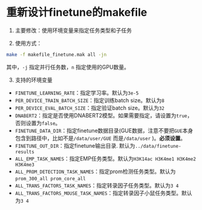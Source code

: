 # 重新设计finetune的makefile

1. 主要修改：使用环境变量来指定任务类型和子任务

2. 使用方式：

```bash
make -f makefile_finetune.mak all -jn
```
其中，`-j` 指定并行任务数，`n` 指定使用的GPU数量。

3. 支持的环境变量

- `FINETUNE_LEARNING_RATE`：指定学习率。默认为`3e-5`
- `PER_DEVICE_TRAIN_BATCH_SIZE`：指定训练batch size。默认为`8`
- `PER_DEVICE_EVAL_BATCH_SIZE`：指定验证batch size。默认为`32`
- `DNABERT2`：指定是否使用DNABERT2模型。如果需要指定，请设置为`true`，否则设置为`false`。
- `FINETUNE_DATA_DIR`：指定finetune数据目录(GUE数据，注意不要把`GUE`本身包含到路径中，比如不是`/data/user/GUE` 而是`/data/user` )。**必须设置**。
- `FINETUNE_OUT_DIR`：指定finetune输出目录. 默认为`../data/finetune-results`
- `ALL_EMP_TASK_NAMES`：指定EMP任务类型。默认为`H3K14ac H3K4me1 H3K4me2 H3K4me3`
- `ALL_PROM_DETECTION_TASK_NAMES`：指定prom检测任务类型。默认为`prom_300_all prom_core_all`
- `ALL_TRANS_FACTORS_TASK_NAMES`：指定转录因子任务类型。默认为`3 4`
- `ALL_TRANS_FACTORS_MOUSE_TASK_NAMES`：指定转录因子小鼠任务类型。默认为`3 4`




